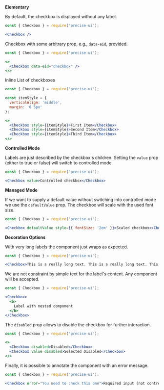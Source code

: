 **Elementary**

By default, the checkbox is displayed without any label.

```jsx
const { Checkbox } = require('precise-ui');

<Checkbox />
```

Checkbox with some arbitrary prop, e.g., `data-eid`, provided.

```jsx
const { Checkbox } = require('precise-ui');

<>
  <Checkbox data-eid="checkbox" />
</>
```

Inline List of checkboxes

```jsx
const { Checkbox } = require('precise-ui');

const itemStyle = {
  verticalAlign: 'middle',
  margin: '0 5px'
};

<>
  <Checkbox style={itemStyle}>First Item</Checkbox>
  <Checkbox style={itemStyle}>Second Item</Checkbox>
  <Checkbox style={itemStyle}>Third Item</Checkbox>
</>
```

**Controlled Mode**

Labels are just described by the checkbox's children. Setting the `value` prop (either to true or false) will switch to controlled mode.

```jsx
const { Checkbox } = require('precise-ui');

<Checkbox value>Controlled checkbox</Checkbox>
```

**Managed Mode**

If we want to supply a default value without switching into controlled mode we use the `defaultValue` prop. The checkbox will scale with the used font size.

```jsx
const { Checkbox } = require('precise-ui');

<Checkbox defaultValue style={{ fontSize: '2em' }}>Scaled checkbox</Checkbox>
```

**Decoration Options**

With very long labels the component just wraps as expected.

```jsx
const { Checkbox } = require('precise-ui');

<Checkbox>This is a really long text. This is a really long text. This is a really long text. This is a really long text. This is a really long text. This is a really long text. This is a really long text.</Checkbox>
```

We are not constraint by simple text for the label's content. Any component will be accepted.

```jsx
const { Checkbox } = require('precise-ui');

<Checkbox>
  <b>
    Label with nested component
  </b>
</Checkbox>
```

The `disabled` prop allows to disable the checkbox for further interaction.

```jsx
const { Checkbox } = require('precise-ui');

<>
  <Checkbox disabled>Disabled</Checkbox>
  <Checkbox value disabled>Selected Disabled</Checkbox>
</>
```

Finally, it is possible to annotate the component with an error message.

```jsx
const { Checkbox } = require('precise-ui');

<Checkbox error="You need to check this one">Required input (not controlled)</Checkbox>
```
